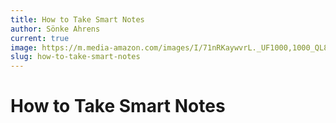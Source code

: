 ```yaml
---
title: How to Take Smart Notes
author: Sönke Ahrens
current: true
image: https://m.media-amazon.com/images/I/71nRKaywvrL._UF1000,1000_QL80_.jpg
slug: how-to-take-smart-notes
---
```


<h1>How to Take Smart Notes</h1>